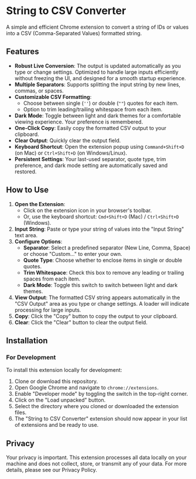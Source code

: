 # String to CSV Converter

A simple and efficient Chrome extension to convert a string of IDs or values into a CSV (Comma-Separated Values) formatted string.

## Features

- **Robust Live Conversion**: The output is updated automatically as you type or change settings. Optimized to handle large inputs efficiently without freezing the UI, and designed for a smooth startup experience.
- **Multiple Separators**: Supports splitting the input string by new lines, commas, or spaces.
- **Customizable CSV Formatting**:
  - Choose between single (`''`) or double (`""`) quotes for each item.
  - Option to trim leading/trailing whitespace from each item.
- **Dark Mode**: Toggle between light and dark themes for a comfortable viewing experience. Your preference is remembered.
- **One-Click Copy**: Easily copy the formatted CSV output to your clipboard.
- **Clear Output**: Quickly clear the output field.
- **Keyboard Shortcut**: Open the extension popup using `Command+Shift+D` (on Mac) or `Ctrl+Shift+D` (on Windows/Linux).
- **Persistent Settings**: Your last-used separator, quote type, trim preference, and dark mode setting are automatically saved and restored.

## How to Use

1.  **Open the Extension**:
    - Click on the extension icon in your browser's toolbar.
    - Or, use the keyboard shortcut: `Cmd+Shift+D` (Mac) / `Ctrl+Shift+D` (Windows).
2.  **Input String**: Paste or type your string of values into the "Input String" text area.
3.  **Configure Options**:
    - **Separator**: Select a predefined separator (New Line, Comma, Space) or choose "Custom..." to enter your own.
    - **Quote Type**: Choose whether to enclose items in single or double quotes.
    - **Trim Whitespace**: Check this box to remove any leading or trailing spaces from each item.
    - **Dark Mode**: Toggle this switch to switch between light and dark themes.
4.  **View Output**: The formatted CSV string appears automatically in the "CSV Output" area as you type or change settings. A loader will indicate processing for large inputs.
5.  **Copy**: Click the "Copy" button to copy the output to your clipboard.
6.  **Clear**: Click the "Clear" button to clear the output field.

## Installation

### For Development

To install this extension locally for development:

1.  Clone or download this repository.
2.  Open Google Chrome and navigate to `chrome://extensions`.
3.  Enable "Developer mode" by toggling the switch in the top-right corner.
4.  Click on the "Load unpacked" button.
5.  Select the directory where you cloned or downloaded the extension files.
6.  The "String to CSV Converter" extension should now appear in your list of extensions and be ready to use.

## Privacy

Your privacy is important. This extension processes all data locally on your machine and does not collect, store, or transmit any of your data. For more details, please see our Privacy Policy.
